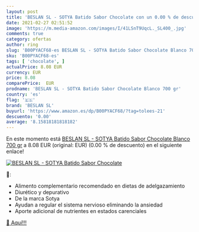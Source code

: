 ```yaml
---
layout: post
title: 'BESLAN SL - SOTYA Batido Sabor Chocolate con un 0.00 % de descuento'
date: 2021-02-27 02:51:52
image: 'https://m.media-amazon.com/images/I/41LSnT9UqcL._SL400_.jpg'
comments: true
category: ofertas
author: ring
slug: 'B00PYACF68-es BESLAN SL - SOTYA Batido Sabor Chocolate Blanco 700 gr'
sku: 'B00PYACF68-es'
tags: [ 'chocolate', ]
actualPrice: 8.08 EUR
currency: EUR
price: 8.08
comparePrice:  EUR
prodname: 'BESLAN SL - SOTYA Batido Sabor Chocolate Blanco 700 gr'
country: 'es'
flag: '🇪🇸'
brand: 'BESLAN SL'
buyurl: 'https://www.amazon.es/dp/B00PYACF68/?tag=tolees-21'
descuento: '0.00'
average: '8.15818181818182'
---
```


En este momento está [BESLAN SL - SOTYA Batido Sabor Chocolate Blanco 700 gr](https://www.amazon.es/dp/B00PYACF68/?tag=tolees-21) a 8.08 EUR (original:  EUR) (0.00 %  de descuento) en el siguiente enlace!

[![BESLAN SL - SOTYA Batido Sabor Chocolate](https://m.media-amazon.com/images/I/41LSnT9UqcL._SL400_.jpg)](https://www.amazon.es/dp/B00PYACF68/?tag=tolees-21)

🔎:

- Alimento complementario recomendado en dietas de adelgazamiento
- Diurético y depurativo
- De la marca Sotya
- Ayudan a regular el sistema nervioso eliminando la ansiedad
- Aporte adicional de nutrientes en estados carenciales

[🛒 Aquí!!!](https://www.amazon.es/dp/B00PYACF68/?tag=tolees-21)
